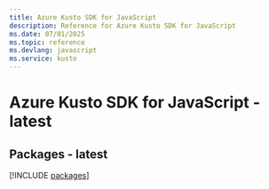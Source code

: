```yaml
---
title: Azure Kusto SDK for JavaScript
description: Reference for Azure Kusto SDK for JavaScript
ms.date: 07/01/2025
ms.topic: reference
ms.devlang: javascript
ms.service: kusto
---
```

# Azure Kusto SDK for JavaScript - latest
## Packages - latest
[!INCLUDE [packages](kusto-index.md)]